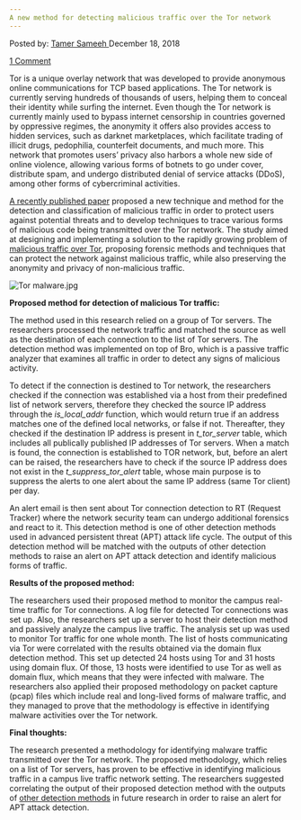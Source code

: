 ```yaml
---
A new method for detecting malicious traffic over the Tor network
---
```

<article class="post-listing post-27634 post type-post status-publish format-standard has-post-thumbnail hentry 
tag-detecting tag-malicious tag-method tag-network  tag-traffic">
<div class="post-inner">
<span>Posted by: <a href="https://www.deepdotweb.com/author/tamersameeh/" title="">Tamer Sameeh </a></span>
<span>December 18, 2018</span>

<span><a href="https://www.deepdotweb.com/2018/12/18/a-new-method-for-detecting-malicious-traffic-over-the-tor-network/#comments">1 Comment</a></span>


<p>Tor is a unique overlay network that was developed to provide anonymous online communications for TCP based applications. The Tor network is currently serving hundreds of thousands of users, helping them to conceal their identity while surfing the internet. Even though the Tor network is currently mainly used to bypass internet censorship in countries governed by oppressive regimes, the anonymity it offers also provides access to hidden services, such as darknet marketplaces, which facilitate trading of illicit drugs, pedophilia, counterfeit documents, and much more. This network that promotes users&#8217; privacy also harbors a whole new side of online violence, allowing various forms of botnets to go under cover, distribute spam, and undergo distributed denial of service attacks (DDoS), among other forms of cybercriminal activities.</p>
<p><a href="https://w3.lasca.ic.unicamp.br/media/publications/TorBot_LACNIC-LACSEC_27_2017.pdf">A recently published paper</a> proposed a new technique and method for the detection and classification of malicious traffic in order to protect users against potential threats and to develop techniques to trace various forms of malicious code being transmitted over the Tor network. The study aimed at designing and implementing a solution to the rapidly growing problem of <a href="https://www.deepdotweb.com/2017/06/01/monitoring-malicious-activities-darknets-research-study/">malicious traffic over Tor</a>, proposing forensic methods and techniques that can protect the network against malicious traffic, while also preserving the anonymity and privacy of non-malicious traffic.</p>
<p><img class="wp-image-27639" src="/imgs/2018/12/tor-malware-jpg.jpeg" alt="Tor malware.jpg" srcset="/imgs/2018/12/tor-malware-jpg.jpeg 640w, /imgs/2018/12/tor-malware-jpg-300x188.jpeg 300w" sizes="(max-width: 640px) 100vw, 640px" /></p>
<p><strong>Proposed method for detection of malicious Tor traffic:</strong></p>
<p>The method used in this research relied on a group of Tor servers. The researchers processed the network traffic and matched the source as well as the destination of each connection to the list of Tor servers. The detection method was implemented on top of Bro, which is a passive traffic analyzer that examines all traffic in order to detect any signs of malicious activity.</p>
<p>To detect if the connection is destined to Tor network, the researchers checked if the connection was established via a host from their predefined list of network servers, therefore they checked the source IP address through the <em>is_local_addr</em> function, which would return true if an address matches one of the defined local networks, or false if not. Thereafter, they checked if the destination IP address is present in <em>t_tor_server</em> table, which includes all publically published IP addresses of Tor servers. When a match is found, the connection is established to TOR network, but, before an alert can be raised, the researchers have to check if the source IP address does not exist in the <em>t_suppress_tor_alert</em> table, whose main purpose is to suppress the alerts to one alert about the same IP address (same Tor client) per day.</p>
<p>An alert email is then sent about Tor connection detection to RT (Request Tracker) where the network security team can undergo additional forensics and react to it. This detection method is one of other detection methods used in advanced persistent threat (APT) attack life cycle. The output of this detection method will be matched with the outputs of other detection methods to raise an alert on APT attack detection and identify malicious forms of traffic.</p>
<p><strong>Results of the proposed method:</strong></p>
<p>The researchers used their proposed method to monitor the campus real-time traffic for Tor connections. A log file for detected Tor connections was set up. Also, the researchers set up a server to host their detection method and passively analyze the campus live traffic. The analysis set up was used to monitor Tor traffic for one whole month. The list of hosts communicating via Tor were correlated with the results obtained via the domain flux detection method. This set up detected 24 hosts using Tor and 31 hosts using domain flux. Of those, 13 hosts were identified to use Tor as well as domain flux, which means that they were infected with malware. The researchers also applied their proposed methodology on packet capture (pcap) files which include real and long-lived forms of malware traffic, and they managed to prove that the methodology is effective in identifying malware activities over the Tor network.</p>
<p><strong>Final thoughts:</strong></p>
<p>The research presented a methodology for identifying malware traffic transmitted over the Tor network. The proposed methodology, which relies on a list of Tor servers, has proven to be effective in identifying malicious traffic in a campus live traffic network setting. The researchers suggested correlating the output of their proposed detection method with the outputs of <a href="https://www.deepdotweb.com/2017/07/30/unitecdeamp-novel-darknet-traffic-decomposition-approach/">other detection methods</a> in future research in order to raise an alert for APT attack detection.</p>
</div>
<span style="display:none"><a href="https://www.deepdotweb.com/tag/detecting/" rel="tag">detecting</a> <a href="https://www.deepdotweb.com/tag/malicious/" rel="tag">malicious</a> <a href="https://www.deepdotweb.com/tag/method/" rel="tag">method</a> <a href="https://www.deepdotweb.com/tag/network/" rel="tag">network</a>  <a href="https://www.deepdotweb.com/tag/traffic/" rel="tag">traffic</a></span> <span style="display:none" class="updated">2018-12-18<a href="https://www.deepdotweb.com/author/tamersameeh/" title="Posts by Tamer Sameeh" rel="author">Tamer Sameeh</a></strong></div>
</div>
</article>

